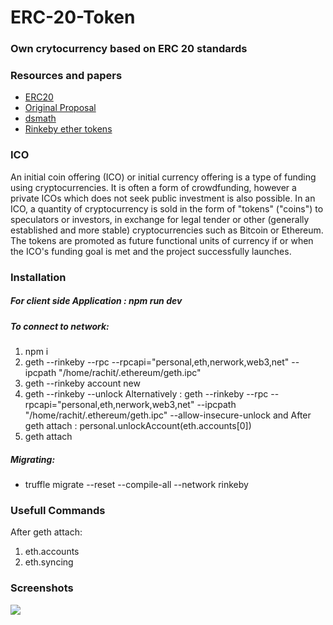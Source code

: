 # ERC-20-Token
###  Own crytocurrency based on ERC 20 standards


### Resources and papers
 * [ERC20](https://eips.ethereum.org/EIPS/eip-20)
 * [Original Proposal](https://github.com/ethereum/wiki/wiki/Standardized_Contract_APIs/499c882f3ec123537fc2fccd57eaa29e6032fe4a)
 * [dsmath](https://github.com/dapphub/ds-math)
 * [Rinkeby ether tokens](https://faucet.rinkeby.io/)
 
### ICO
An initial coin offering (ICO) or initial currency offering is a type of funding using cryptocurrencies. It is often a form of crowdfunding, however a private ICOs which does not seek public investment is also possible. In an ICO, a quantity of cryptocurrency is sold in the form of "tokens" ("coins") to speculators or investors, in exchange for legal tender or other (generally established and more stable) cryptocurrencies such as Bitcoin or Ethereum. The tokens are promoted as future functional units of currency if or when the ICO's funding goal is met and the project successfully launches.

### Installation

##### For client side Application : **npm run dev**

##### To connect to network:

1. npm i
2. geth --rinkeby --rpc --rpcapi="personal,eth,nerwork,web3,net" --ipcpath "/home/rachit/.ethereum/geth.ipc"   <!--Replace the ipcpath according to you own machine, this setup is for debian based linux distro-->
3. geth --rinkeby account new <!--Or login with an existing account ( geth account import <keyfile>) -->
4. geth --rinkeby --unlock <account public key>
Alternatively :  geth --rinkeby --rpc --rpcapi="personal,eth,nerwork,web3,net" --ipcpath "/home/rachit/.ethereum/geth.ipc" --allow-insecure-unlock
and After geth attach : personal.unlockAccount(eth.accounts[0])
5. geth attach <!--In a new terminal instance-->


##### Migrating:

* truffle migrate --reset --compile-all --network rinkeby

### Usefull Commands

After geth attach:
1. eth.accounts
2. eth.syncing

### Screenshots
 ![](https://imgur.com/snzjKL0)